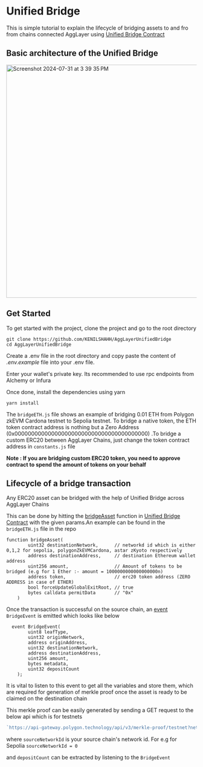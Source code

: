 # Unified Bridge

This is simple tutorial to explain the lifecycle of bridging assets to and fro from chains connected AggLayer using [Unified Bridge Contract](https://github.com/0xPolygonHermez/zkevm-contracts/blob/main/contracts/v2/PolygonZkEVMBridgeV2.sol)


**Basic architecture of the Unified Bridge**
--- 
<img width="617" alt="Screenshot 2024-07-31 at 3 39 35 PM" src="https://github.com/user-attachments/assets/90b496fc-4cee-4d40-84b4-89bba762accd">

**Get Started**
---

To get started with the project, clone the project and go to the root directory

```
git clone https://github.com/KENILSHAHH/AggLayerUnifiedBridge
cd AggLayerUnifiedBridge
```

Create a .env file in the root directory and copy paste the content of *.env.example* file into your .env file. 

Enter your wallet's private key. Its recommended to use rpc endpoints from Alchemy or Infura

Once done, install the dependencies using yarn

```
yarn install
```

The `bridgeETH.js` file shows an example of bridging 0.01 ETH from Polygon zkEVM Cardona testnet to Sepolia testnet. To bridge a native token, the ETH token contract address is nothing but a Zero Address (0x0000000000000000000000000000000000000000) .To bridge a custom ERC20 between AggLayer Chains, just change the token contract address in `constants.js` file 

**Note : If you are bridging custom ERC20 token, you need to approve contract to spend the amount of tokens on your behalf**

**Lifecycle of a bridge transaction**
---
Any ERC20 asset can be bridged with the help of Unified Bridge across AggLayer Chains

This can be done by hitting the [bridgeAsset](https://github.com/0xPolygonHermez/zkevm-contracts/blob/a5eacc6e51d7456c12efcabdfc1c37457f2219b2/contracts/v2/PolygonZkEVMBridgeV2.sol#L204C5-L211C7) function in [Unified Bridge Contract](https://github.com/0xPolygonHermez/zkevm-contracts/blob/main/contracts/v2/PolygonZkEVMBridgeV2.sol)
 with the given params.An example can be found in the `bridgeETH.js` file in the repo

```solidity 
function bridgeAsset(
        uint32 destinationNetwork,      // networkd id which is either 0,1,2 for sepolia, polygonZkEVMCardona, astar zKyoto respectively
        address destinationAddress,     // destination Ethereum wallet address  
        uint256 amount,                 // Amount of tokens to be bridged (e.g for 1 Ether :- amount = 1000000000000000000n)
        address token,                  // erc20 token address (ZERO ADDRESS in case of ETHER)
        bool forceUpdateGlobalExitRoot, // true
        bytes calldata permitData       // "0x"
    )
```

Once the transaction is successful on the source chain, an [event](https://github.com/0xPolygonHermez/zkevm-contracts/blob/a5eacc6e51d7456c12efcabdfc1c37457f2219b2/contracts/v2/PolygonZkEVMBridgeV2.sol#L97C3-L106C7) `BridgeEvent` is emitted which looks like below 

```solidity
  event BridgeEvent(
        uint8 leafType,
        uint32 originNetwork,
        address originAddress,
        uint32 destinationNetwork,
        address destinationAddress,
        uint256 amount,
        bytes metadata,
        uint32 depositCount
    );
```
It is vital to listen to this event to get all the variables and store them, which are required for generation of merkle proof once the asset is ready to be claimed on the destination chain

This merkle proof can be easily generated by sending a GET request to the below api which is for testnets

```javascript
`https://api-gateway.polygon.technology/api/v3/merkle-proof/testnet?networkId=${sourceNetworkId}&depositCount=${depositCount}`
```
where `sourceNetworkId` is your source chain's network id. For e.g for Sepolia `sourceNetworkId = 0`

and `depositCount` can be extracted by listening to the `BridgeEvent` 




